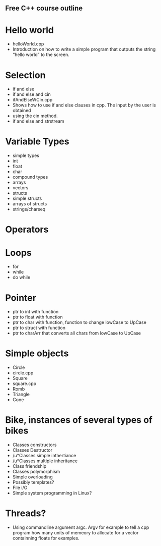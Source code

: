 Free C++ course outline
-----------------------

Hello world
===========
 - helloWorld.cpp
 - Introduction on how to write a simple program that outputs the string “hello
world” to the screen.


Selection
=========
 - if and else
 - if and else and cin
 - ifAndElseWCin.cpp
 - Shows how to use if and else clauses in cpp. The input by the user is obtained
 - using the cin method.
 - if and else and strstream


Variable Types
==============
 - simple types
 - int
 - float
 - char
 - compound types
 - arrays
 - vectors
 - structs
 - simple structs
 - arrays of structs
 - strings/charseq


Operators
=========

Loops
=====
 - for
 - while
 - do while


Pointer
=======
 - ptr to int with function
 - ptr to float with function
 - ptr to char with function, function to change lowCase to UpCase
 - ptr to struct with function
 - ptr to charArr that converts all chars from lowCase to UpCase


Simple objects
==============
 - Circle
 - circle.cpp
 - Square
 - square.cpp
 - Romb
 - Triangle
 - Cone


Bike, instances of several types of bikes
=========================================
 - Classes constructors
 - Classes Destructor
 - /u*Classes simple inthertiance
 - /u*Classes multiple inheritance
 - Class friendship
 - Classes polymorphism
 - Simple overloading
 - Possibly templates?
 - File i/O
 - Simple system programming in Linux?


Threads?
========
 -  Using commandline argument argc. Argv for example to tell a cpp program how many units of
memeory to allocate for a vector containning floats for examples.
